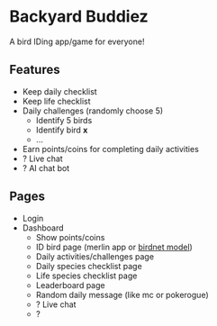 # Backyard Buddiez

A bird IDing app/game for everyone!

## Features

-   Keep daily checklist
-   Keep life checklist
-   Daily challenges (randomly choose 5)
    -   Identify 5 birds
    -   Identify bird **x**
    -   ...
-   Earn points/coins for completing daily activities
-   ? Live chat
-   ? AI chat bot

## Pages

-   Login
-   Dashboard
    -   Show points/coins
    -   ID bird page (merlin app or [birdnet model](https://github.com/kahst/BirdNET-Analyzer?tab=readme-ov-file#usage-cli))
    -   Daily activities/challenges page
    -   Daily species checklist page
    -   Life species checklist page
    -   Leaderboard page
    -   Random daily message (like mc or pokerogue)
    -   ? Live chat
    -   ?

